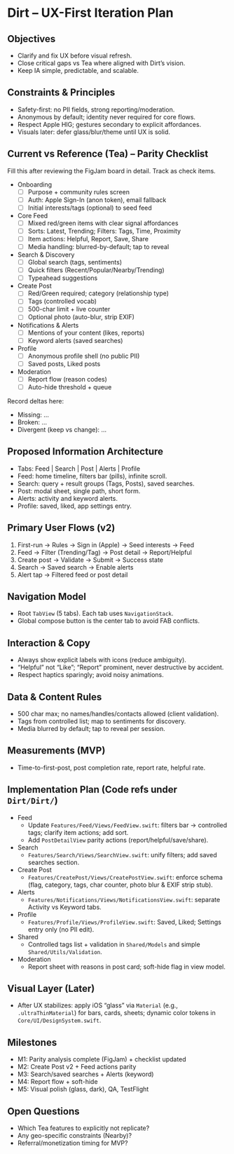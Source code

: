 # Dirt – UX-First Iteration Plan

## Objectives
- Clarify and fix UX before visual refresh.
- Close critical gaps vs Tea where aligned with Dirt’s vision.
- Keep IA simple, predictable, and scalable.

## Constraints & Principles
- Safety-first: no PII fields, strong reporting/moderation.
- Anonymous by default; identity never required for core flows.
- Respect Apple HIG; gestures secondary to explicit affordances.
- Visuals later: defer glass/blur/theme until UX is solid.

## Current vs Reference (Tea) – Parity Checklist
Fill this after reviewing the FigJam board in detail. Track as check items.

- Onboarding
  - [ ] Purpose + community rules screen
  - [ ] Auth: Apple Sign-In (anon token), email fallback
  - [ ] Initial interests/tags (optional) to seed feed
- Core Feed
  - [ ] Mixed red/green items with clear signal affordances
  - [ ] Sorts: Latest, Trending; Filters: Tags, Time, Proximity
  - [ ] Item actions: Helpful, Report, Save, Share
  - [ ] Media handling: blurred-by-default; tap to reveal
- Search & Discovery
  - [ ] Global search (tags, sentiments)
  - [ ] Quick filters (Recent/Popular/Nearby/Trending)
  - [ ] Typeahead suggestions
- Create Post
  - [ ] Red/Green required; category (relationship type)
  - [ ] Tags (controlled vocab)
  - [ ] 500-char limit + live counter
  - [ ] Optional photo (auto-blur, strip EXIF)
- Notifications & Alerts
  - [ ] Mentions of your content (likes, reports)
  - [ ] Keyword alerts (saved searches)
- Profile
  - [ ] Anonymous profile shell (no public PII)
  - [ ] Saved posts, Liked posts
- Moderation
  - [ ] Report flow (reason codes)
  - [ ] Auto-hide threshold + queue

Record deltas here:
- Missing: …
- Broken: …
- Divergent (keep vs change): …

## Proposed Information Architecture
- Tabs: Feed | Search | Post | Alerts | Profile
- Feed: home timeline, filters bar (pills), infinite scroll.
- Search: query + result groups (Tags, Posts), saved searches.
- Post: modal sheet, single path, short form.
- Alerts: activity and keyword alerts.
- Profile: saved, liked, app settings entry.

## Primary User Flows (v2)
1) First-run → Rules → Sign in (Apple) → Seed interests → Feed
2) Feed → Filter (Trending/Tag) → Post detail → Report/Helpful
3) Create post → Validate → Submit → Success state
4) Search → Saved search → Enable alerts
5) Alert tap → Filtered feed or post detail

## Navigation Model
- Root `TabView` (5 tabs). Each tab uses `NavigationStack`.
- Global compose button is the center tab to avoid FAB conflicts.

## Interaction & Copy
- Always show explicit labels with icons (reduce ambiguity).
- “Helpful” not “Like”; “Report” prominent, never destructive by accident.
- Respect haptics sparingly; avoid noisy animations.

## Data & Content Rules
- 500 char max; no names/handles/contacts allowed (client validation).
- Tags from controlled list; map to sentiments for discovery.
- Media blurred by default; tap to reveal per session.

## Measurements (MVP)
- Time-to-first-post, post completion rate, report rate, helpful rate.

## Implementation Plan (Code refs under `Dirt/Dirt/`)
- Feed
  - Update `Features/Feed/Views/FeedView.swift`: filters bar → controlled tags; clarify item actions; add sort.
  - Add `PostDetailView` parity actions (report/helpful/save/share).
- Search
  - `Features/Search/Views/SearchView.swift`: unify filters; add saved searches section.
- Create Post
  - `Features/CreatePost/Views/CreatePostView.swift`: enforce schema (flag, category, tags, char counter, photo blur & EXIF strip stub).
- Alerts
  - `Features/Notifications/Views/NotificationsView.swift`: separate Activity vs Keyword tabs.
- Profile
  - `Features/Profile/Views/ProfileView.swift`: Saved, Liked; Settings entry only (no PII edit).
- Shared
  - Controlled tags list + validation in `Shared/Models` and simple `Shared/Utils/Validation`.
- Moderation
  - Report sheet with reasons in post card; soft-hide flag in view model.

## Visual Layer (Later)
- After UX stabilizes: apply iOS “glass” via `Material` (e.g., `.ultraThinMaterial`) for bars, cards, sheets; dynamic color tokens in `Core/UI/DesignSystem.swift`.

## Milestones
- M1: Parity analysis complete (FigJam) + checklist updated
- M2: Create Post v2 + Feed actions parity
- M3: Search/saved searches + Alerts (keyword)
- M4: Report flow + soft-hide
- M5: Visual polish (glass, dark), QA, TestFlight

## Open Questions
- Which Tea features to explicitly not replicate?
- Any geo-specific constraints (Nearby)?
- Referral/monetization timing for MVP?
